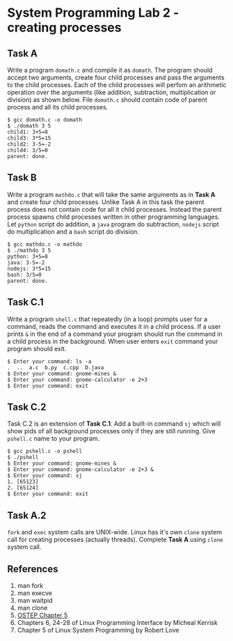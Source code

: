 # System Programming Lab 2 - creating processes
## Task A
Write a program `domath.c` and compile it as `domath`. The program should accept two arguments, create four child processes and pass the arguments to the child processes. Each of the child processes will perfom an arithmetic operation over the arguments (like addition, subtraction, multiplication or division) as shown below. File `domath.c` should contain code of parent process and all its child processes.

```
$ gcc domath.c -o domath
$ ./domath 3 5
child1: 3+5=8
child3: 3*5=15
child2: 3-5=-2
child4: 3/5=0
parent: done.
```
## Task B
Write a program `mathdo.c` that will take the same arguments as in **Task A** and create four child processes. Unlike Task A in this task the parent process does not contain code for all it child processes. Instead the parent process spawns child processes written in other programming languages. Let `python` script do addition, a `java` program do subtraction, `nodejs` script do multiplication and a `bash` script do division.

```
$ gcc mathdo.c -o mathdo
$ ./mathdo 3 5
python: 3+5=8
java: 3-5=-2
nodejs: 3*5=15
bash: 3/5=0
parent: done.
```

## Task C.1
Write a program `shell.c` that repeatedly (in a loop) prompts user for a command, reads the command and executes it in a child process. If a user prints `&` in the end of a command your program should run the command in a child process in the background. When user enters `exit` command your program should exit.
```
$ Enter your command: ls -a
.  ..  a.c  b.py  c.cpp  D.java
$ Enter your command: gnome-mines &
$ Enter your command: gnome-calculator -e 2+3
$ Enter your command: exit
```

## Task C.2
Task C.2 is an extension of **Task C.1**. Add a built-in command `sj` which will show pids of all background processes only if they are still running. Give `pshell.c` name to your program.
```
$ gcc pshell.c -o pshell
$ ./pshell
$ Enter your command: gnome-mines &
$ Enter your command: gnome-calculator -e 2+3 &
$ Enter your command: sj
1. [65123]
2. [65124]
$ Enter your command: exit
```

## Task A.2
`fork` and `exec` system calls are UNIX-wide. Linux has it's own `clone` system call for creating processes (actually threads). Complete **Task A** using `clone` system call.

## References
1. man fork
2. man execve
3. man waitpid
4. man clone
5. [OSTEP Chapter 5](http://pages.cs.wisc.edu/~remzi/OSTEP/cpu-api.pdf)
6. Chapters 6, 24-28 of Linux Programming Interface by Micheal Kerrisk
7. Chapter 5 of Linux System Programming by Robert Love
